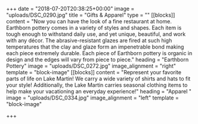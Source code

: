 +++
date = "2018-07-20T20:38:25+00:00"
image = "uploads/DSC_0290.jpg"
title = "Gifts & Apparel"
type = ""
[[blocks]]
content = "Now you can have the look of a fine restaurant at home. Earthborn pottery comes in a variety of styles and shapes. Each item is tough enough to withstand daily use, and yet unique, beautiful, and work with any décor. The abrasive-resistant glazes are fired at such high temperatures that the clay and glaze form an impenetrable bond making each piece extremely durable. Each piece of Earthborn pottery is organic in design and the edges will vary from piece to piece."
heading = "Earthborn Pottery"
image = "uploads/DSC_0272.jpg"
image_alignment = "right"
template = "block-image"
[[blocks]]
content = "Represent your favorite parts of life on Lake Martin! We carry a wide variety of shirts and hats to fit your style! Additionally, the Lake Martin carries seasonal clothing items to help make your vacationing an everyday experience!"
heading = "Apparel "
image = "uploads/DSC_0334.jpg"
image_alignment = "left"
template = "block-image"

+++
